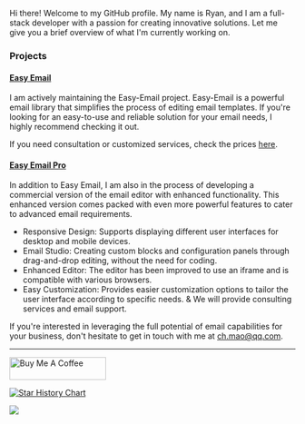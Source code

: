 Hi there! Welcome to my GitHub profile. My name is Ryan, and I am a full-stack developer with a passion for creating innovative solutions. Let me give you a brief overview of what I'm currently working on.

### Projects
#### [Easy Email](https://www.easyemail.pro/?utm_source=profile)
I am actively maintaining the Easy-Email project. Easy-Email is a powerful email library that simplifies the process of editing email templates. If you're looking for an easy-to-use and reliable solution for your email needs, I highly recommend checking it out.

If you need consultation or customized services, check the prices [here](https://www.buymeacoffee.com/easyemail/commissions). 


#### [Easy Email Pro](https://www.easyemail.pro/?utm_source=profile)
In addition to Easy Email, I am also in the process of developing a commercial version of the email editor with enhanced functionality. This enhanced version comes packed with even more powerful features to cater to advanced email requirements. 
- Responsive Design: Supports displaying different user interfaces for desktop and mobile devices.
- Email Studio: Creating custom blocks and configuration panels through drag-and-drop editing, without the need for coding.
- Enhanced Editor: The editor has been improved to use an iframe and is compatible with various browsers.
- Easy Customization: Provides easier customization options to tailor the user interface according to specific needs.
& We will provide consulting services and email support.

If you're interested in leveraging the full potential of email capabilities for your business, don't hesitate to get in touch with me at ch.mao@qq.com.

---


<a href="https://www.buymeacoffee.com/easyemail" target="_blank" rel="noreferrer nofollow">
   <img src="https://cdn.buymeacoffee.com/buttons/default-red.png" alt="Buy Me A Coffee" height="40" width="170" >
</a>


[![Star History Chart](https://api.star-history.com/svg?repos=zalify/easy-email&type=Date)](https://star-history.com/#zalify/easy-email&Date)



<img src="https://komarev.com/ghpvc/?username=m-ryan&style=for-the-badge">


